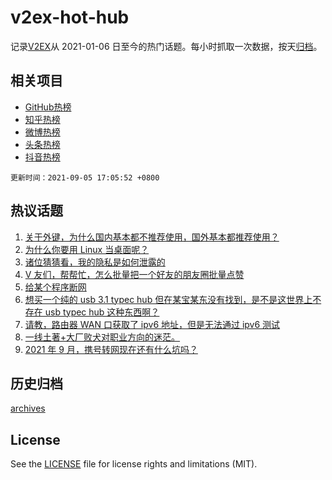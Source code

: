 # v2ex-hot-hub

 记录[V2EX](https://www.v2ex.com/)从 2021-01-06 日至今的热门话题。每小时抓取一次数据，按天[归档](archives)。
 
 ## 相关项目

- [GitHub热榜](https://github.com/snaildev/github-hot-hub)
- [知乎热榜](https://github.com/snaildev/zhihu-hot-hub)
- [微博热榜](https://github.com/snaildev/weibo-hot-hub)
- [头条热榜](https://github.com/snaildev/toutiao-hot-hub)
- [抖音热榜](https://github.com/snaildev/douyin-hot-hub)


 `更新时间：2021-09-05 17:05:52 +0800`

## 热议话题

1. [关于外键，为什么国内基本都不推荐使用，国外基本都推荐使用？](https://www.v2ex.com/t/799876)
1. [为什么你要用 Linux 当桌面呢？](https://www.v2ex.com/t/799886)
1. [诸位猜猜看，我的隐私是如何泄露的](https://www.v2ex.com/t/799868)
1. [V 友们，帮帮忙，怎么批量把一个好友的朋友圈批量点赞](https://www.v2ex.com/t/799898)
1. [给某个程序断网](https://www.v2ex.com/t/799940)
1. [想买一个纯的 usb 3.1 typec hub 但在某宝某东没有找到，是不是这世界上不存在 usb typec hub 这种东西啊？](https://www.v2ex.com/t/799880)
1. [请教，路由器 WAN 口获取了 ipv6 地址，但是无法通过 ipv6 测试](https://www.v2ex.com/t/799927)
1. [一线土著+大厂败犬对职业方向的迷茫。](https://www.v2ex.com/t/799945)
1. [2021 年 9 月，携号转网现在还有什么坑吗？](https://www.v2ex.com/t/799926)

## 历史归档

[archives](archives)

## License

See the [LICENSE](LICENSE) file for license rights and limitations (MIT).
